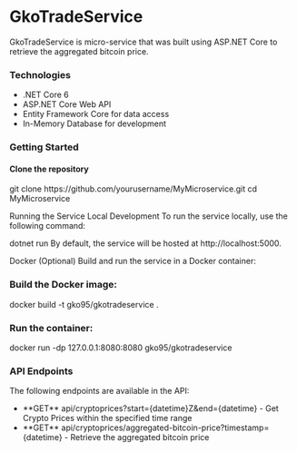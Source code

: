 <h1>GkoTradeService</h1>

<p>GkoTradeService is micro-service that was built using ASP.NET Core to retrieve the aggregated bitcoin price.</p>

<h3>Technologies</h3>
<ul>
  <li>.NET Core 6</li>
  <li>ASP.NET Core Web API</li>
  <li>Entity Framework Core for data access</li>
  <li>In-Memory Database for development</li>
</ul>

<h3>Getting Started</h3>
<h4>Clone the repository</h4>
git clone https://github.com/yourusername/MyMicroservice.git
cd MyMicroservice

Running the Service
Local Development
To run the service locally, use the following command:

dotnet run
By default, the service will be hosted at http://localhost:5000.

Docker (Optional)
Build and run the service in a Docker container:

<h3>Build the Docker image:</h3>
docker build -t gko95/gkotradeservice .

<h3>Run the container:</h3>
docker run -dp 127.0.0.1:8080:8080 gko95/gkotradeservice

<h3>API Endpoints</h3>
The following endpoints are available in the API:

<ul>
  <li>**GET** api/cryptoprices?start={datetime}Z&end={datetime} - Get Crypto Prices within the specified time range</li>
  <li>**GET** api/cryptoprices/aggregated-bitcoin-price?timestamp={datetime} - Retrieve the aggregated bitcoin price</li>
</ul>

